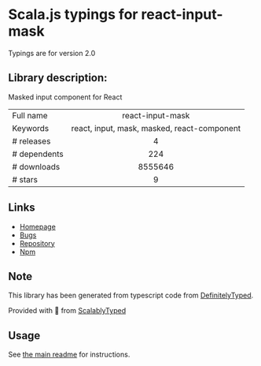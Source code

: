 
# Scala.js typings for react-input-mask

Typings are for version 2.0

## Library description:
Masked input component for React

|                    |                 |
| ------------------ | :-------------: |
| Full name          | react-input-mask |
| Keywords           | react, input, mask, masked, react-component |
| # releases         | 4 |
| # dependents       | 224 |
| # downloads        | 8555646 |
| # stars            | 9 |

## Links
- [Homepage](https://github.com/sanniassin/react-input-mask)
- [Bugs](https://github.com/sanniassin/react-input-mask/issues)
- [Repository](https://github.com/sanniassin/react-input-mask)
- [Npm](https://www.npmjs.com/package/react-input-mask)
    


## Note
This library has been generated from typescript code from [DefinitelyTyped](https://definitelytyped.org).

Provided with :purple_heart: from [ScalablyTyped](https://github.com/oyvindberg/ScalablyTyped)

## Usage
See [the main readme](../../readme.md) for instructions.


